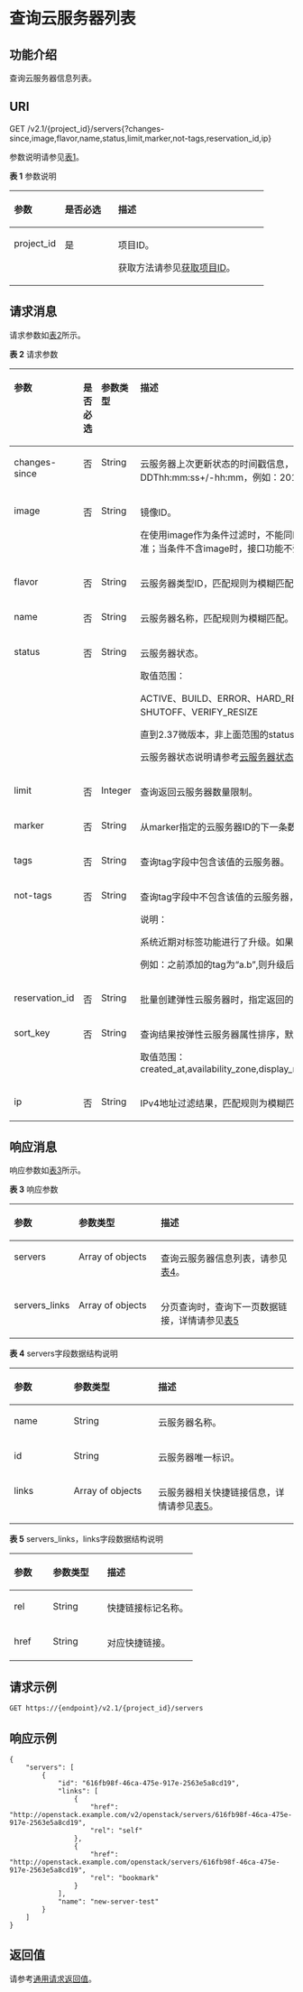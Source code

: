 # 查询云服务器列表<a name="ZH-CN_TOPIC_0020212688"></a>

## 功能介绍<a name="section56354875"></a>

查询云服务器信息列表。

## URI<a name="section37431827"></a>

GET /v2.1/\{project\_id\}/servers\{?changes-since,image,flavor,name,status,limit,marker,not-tags,reservation\_id,ip\}

参数说明请参见[表1](#table5536817)。

**表 1**  参数说明

<a name="table5536817"></a>
<table><thead align="left"><tr id="row36554200"><th class="cellrowborder" valign="top" width="19.99%" id="mcps1.2.4.1.1"><p id="p5187119"><a name="p5187119"></a><a name="p5187119"></a>参数</p>
</th>
<th class="cellrowborder" valign="top" width="20.93%" id="mcps1.2.4.1.2"><p id="p17503500"><a name="p17503500"></a><a name="p17503500"></a>是否必选</p>
</th>
<th class="cellrowborder" valign="top" width="59.08%" id="mcps1.2.4.1.3"><p id="p8497414"><a name="p8497414"></a><a name="p8497414"></a>描述</p>
</th>
</tr>
</thead>
<tbody><tr id="row12177730"><td class="cellrowborder" valign="top" width="19.99%" headers="mcps1.2.4.1.1 "><p id="p46872098"><a name="p46872098"></a><a name="p46872098"></a>project_id</p>
</td>
<td class="cellrowborder" valign="top" width="20.93%" headers="mcps1.2.4.1.2 "><p id="p38543611"><a name="p38543611"></a><a name="p38543611"></a>是</p>
</td>
<td class="cellrowborder" valign="top" width="59.08%" headers="mcps1.2.4.1.3 "><p id="p37593705"><a name="p37593705"></a><a name="p37593705"></a>项目ID。</p>
<p id="p1180512217438"><a name="p1180512217438"></a><a name="p1180512217438"></a>获取方法请参见<a href="获取项目ID.md">获取项目ID</a>。</p>
</td>
</tr>
</tbody>
</table>

## 请求消息<a name="section53661417235"></a>

请求参数如[表2](#table34603472320)所示。

**表 2**  请求参数

<a name="table34603472320"></a>
<table><thead align="left"><tr id="row646014417232"><th class="cellrowborder" valign="top" width="19%" id="mcps1.2.5.1.1"><p id="p9460749239"><a name="p9460749239"></a><a name="p9460749239"></a>参数</p>
</th>
<th class="cellrowborder" valign="top" width="15%" id="mcps1.2.5.1.2"><p id="p164601145235"><a name="p164601145235"></a><a name="p164601145235"></a>是否必选</p>
</th>
<th class="cellrowborder" valign="top" width="15%" id="mcps1.2.5.1.3"><p id="p1746017414236"><a name="p1746017414236"></a><a name="p1746017414236"></a>参数类型</p>
</th>
<th class="cellrowborder" valign="top" width="51%" id="mcps1.2.5.1.4"><p id="p144601748235"><a name="p144601748235"></a><a name="p144601748235"></a>描述</p>
</th>
</tr>
</thead>
<tbody><tr id="row134601442317"><td class="cellrowborder" valign="top" width="19%" headers="mcps1.2.5.1.1 "><p id="p204600417237"><a name="p204600417237"></a><a name="p204600417237"></a>changes-since</p>
</td>
<td class="cellrowborder" valign="top" width="15%" headers="mcps1.2.5.1.2 "><p id="p546017410231"><a name="p546017410231"></a><a name="p546017410231"></a>否</p>
</td>
<td class="cellrowborder" valign="top" width="15%" headers="mcps1.2.5.1.3 "><p id="p20460945230"><a name="p20460945230"></a><a name="p20460945230"></a>String</p>
</td>
<td class="cellrowborder" valign="top" width="51%" headers="mcps1.2.5.1.4 "><p id="p19460041231"><a name="p19460041231"></a><a name="p19460041231"></a><span id="text41054128376"><a name="text41054128376"></a><a name="text41054128376"></a>云服务器</span>上次更新状态的时间戳信息，过滤出该时间戳之后状态更新的<span id="text19801101219371"><a name="text19801101219371"></a><a name="text19801101219371"></a>云服务器</span>。格式符合ISO 8601，CCYY-MM-DDThh:mm:ss+/-hh:mm，例如：2018-01-17T03:03:32Z 。</p>
</td>
</tr>
<tr id="row546084152319"><td class="cellrowborder" valign="top" width="19%" headers="mcps1.2.5.1.1 "><p id="p194607482315"><a name="p194607482315"></a><a name="p194607482315"></a>image</p>
</td>
<td class="cellrowborder" valign="top" width="15%" headers="mcps1.2.5.1.2 "><p id="p164606492311"><a name="p164606492311"></a><a name="p164606492311"></a>否</p>
</td>
<td class="cellrowborder" valign="top" width="15%" headers="mcps1.2.5.1.3 "><p id="p10460114112310"><a name="p10460114112310"></a><a name="p10460114112310"></a>String</p>
</td>
<td class="cellrowborder" valign="top" width="51%" headers="mcps1.2.5.1.4 "><p id="p1146019416233"><a name="p1146019416233"></a><a name="p1146019416233"></a>镜像ID。</p>
<p id="p10460540235"><a name="p10460540235"></a><a name="p10460540235"></a>在使用image作为条件过滤时，不能同时支持其他过滤条件和分页条件。如果同时指定image及其他条件，则以image条件为准；当条件不含image时，接口功能不受限制。</p>
</td>
</tr>
<tr id="row646020412239"><td class="cellrowborder" valign="top" width="19%" headers="mcps1.2.5.1.1 "><p id="p134601742238"><a name="p134601742238"></a><a name="p134601742238"></a>flavor</p>
</td>
<td class="cellrowborder" valign="top" width="15%" headers="mcps1.2.5.1.2 "><p id="p1346017472318"><a name="p1346017472318"></a><a name="p1346017472318"></a>否</p>
</td>
<td class="cellrowborder" valign="top" width="15%" headers="mcps1.2.5.1.3 "><p id="p546074132319"><a name="p546074132319"></a><a name="p546074132319"></a>String</p>
</td>
<td class="cellrowborder" valign="top" width="51%" headers="mcps1.2.5.1.4 "><p id="p74607411238"><a name="p74607411238"></a><a name="p74607411238"></a><span id="text18537151310379"><a name="text18537151310379"></a><a name="text18537151310379"></a>云服务器</span>类型ID，匹配规则为模糊匹配。</p>
</td>
</tr>
<tr id="row74603419237"><td class="cellrowborder" valign="top" width="19%" headers="mcps1.2.5.1.1 "><p id="p146012442312"><a name="p146012442312"></a><a name="p146012442312"></a>name</p>
</td>
<td class="cellrowborder" valign="top" width="15%" headers="mcps1.2.5.1.2 "><p id="p14460184112317"><a name="p14460184112317"></a><a name="p14460184112317"></a>否</p>
</td>
<td class="cellrowborder" valign="top" width="15%" headers="mcps1.2.5.1.3 "><p id="p104600416239"><a name="p104600416239"></a><a name="p104600416239"></a>String</p>
</td>
<td class="cellrowborder" valign="top" width="51%" headers="mcps1.2.5.1.4 "><p id="p84601048232"><a name="p84601048232"></a><a name="p84601048232"></a><span id="text11193201483714"><a name="text11193201483714"></a><a name="text11193201483714"></a>云服务器</span>名称，匹配规则为模糊匹配。</p>
</td>
</tr>
<tr id="row446034182311"><td class="cellrowborder" valign="top" width="19%" headers="mcps1.2.5.1.1 "><p id="p17460144192313"><a name="p17460144192313"></a><a name="p17460144192313"></a>status</p>
</td>
<td class="cellrowborder" valign="top" width="15%" headers="mcps1.2.5.1.2 "><p id="p1746019422316"><a name="p1746019422316"></a><a name="p1746019422316"></a>否</p>
</td>
<td class="cellrowborder" valign="top" width="15%" headers="mcps1.2.5.1.3 "><p id="p4460445232"><a name="p4460445232"></a><a name="p4460445232"></a>String</p>
</td>
<td class="cellrowborder" valign="top" width="51%" headers="mcps1.2.5.1.4 "><p id="p1146084172313"><a name="p1146084172313"></a><a name="p1146084172313"></a><span id="text16857314193716"><a name="text16857314193716"></a><a name="text16857314193716"></a>云服务器</span>状态。</p>
<p id="p1146016413234"><a name="p1146016413234"></a><a name="p1146016413234"></a>取值范围：</p>
<p id="p186329121594"><a name="p186329121594"></a><a name="p186329121594"></a>ACTIVE、BUILD、ERROR、HARD_REBOOT、MIGRATING、REBOOT、REBUILD、RESIZE、REVERT_RESIZE、SHUTOFF、VERIFY_RESIZE</p>
<p id="p168361158173715"><a name="p168361158173715"></a><a name="p168361158173715"></a>直到2.37微版本，非上面范围的status字段将返回空列表，2.38之后的微版本，将返回400错误。</p>
<p id="p278023623513"><a name="p278023623513"></a><a name="p278023623513"></a><span id="text273010150376"><a name="text273010150376"></a><a name="text273010150376"></a>云服务器</span>状态说明请参考<a href="云服务器状态.md">云服务器状态</a>。</p>
</td>
</tr>
<tr id="row1546084152312"><td class="cellrowborder" valign="top" width="19%" headers="mcps1.2.5.1.1 "><p id="p1546074132313"><a name="p1546074132313"></a><a name="p1546074132313"></a>limit</p>
</td>
<td class="cellrowborder" valign="top" width="15%" headers="mcps1.2.5.1.2 "><p id="p7460154132315"><a name="p7460154132315"></a><a name="p7460154132315"></a>否</p>
</td>
<td class="cellrowborder" valign="top" width="15%" headers="mcps1.2.5.1.3 "><p id="p9460741239"><a name="p9460741239"></a><a name="p9460741239"></a>Integer</p>
</td>
<td class="cellrowborder" valign="top" width="51%" headers="mcps1.2.5.1.4 "><p id="p9460147236"><a name="p9460147236"></a><a name="p9460147236"></a>查询返回<span id="text88340181374"><a name="text88340181374"></a><a name="text88340181374"></a>云服务器</span>数量限制。</p>
</td>
</tr>
<tr id="row1746044112318"><td class="cellrowborder" valign="top" width="19%" headers="mcps1.2.5.1.1 "><p id="p34602410233"><a name="p34602410233"></a><a name="p34602410233"></a>marker</p>
</td>
<td class="cellrowborder" valign="top" width="15%" headers="mcps1.2.5.1.2 "><p id="p1946094112310"><a name="p1946094112310"></a><a name="p1946094112310"></a>否</p>
</td>
<td class="cellrowborder" valign="top" width="15%" headers="mcps1.2.5.1.3 "><p id="p14460249231"><a name="p14460249231"></a><a name="p14460249231"></a>String</p>
</td>
<td class="cellrowborder" valign="top" width="51%" headers="mcps1.2.5.1.4 "><p id="p174601046239"><a name="p174601046239"></a><a name="p174601046239"></a>从marker指定的<span id="text1045672019378"><a name="text1045672019378"></a><a name="text1045672019378"></a>云服务器</span>ID的下一条数据开始查询。</p>
</td>
</tr>
<tr id="row185002082103"><td class="cellrowborder" valign="top" width="19%" headers="mcps1.2.5.1.1 "><p id="p04361918181018"><a name="p04361918181018"></a><a name="p04361918181018"></a>tags</p>
</td>
<td class="cellrowborder" valign="top" width="15%" headers="mcps1.2.5.1.2 "><p id="p1643615187104"><a name="p1643615187104"></a><a name="p1643615187104"></a>否</p>
</td>
<td class="cellrowborder" valign="top" width="15%" headers="mcps1.2.5.1.3 "><p id="p1543617183101"><a name="p1543617183101"></a><a name="p1543617183101"></a>String</p>
</td>
<td class="cellrowborder" valign="top" width="51%" headers="mcps1.2.5.1.4 "><p id="p147941324101014"><a name="p147941324101014"></a><a name="p147941324101014"></a>查询tag字段中包含该值的<span id="text612222118372"><a name="text612222118372"></a><a name="text612222118372"></a>云服务器</span>。</p>
</td>
</tr>
<tr id="row1846074192312"><td class="cellrowborder" valign="top" width="19%" headers="mcps1.2.5.1.1 "><p id="p124601549231"><a name="p124601549231"></a><a name="p124601549231"></a>not-tags</p>
</td>
<td class="cellrowborder" valign="top" width="15%" headers="mcps1.2.5.1.2 "><p id="p12460174182314"><a name="p12460174182314"></a><a name="p12460174182314"></a>否</p>
</td>
<td class="cellrowborder" valign="top" width="15%" headers="mcps1.2.5.1.3 "><p id="p1460144172313"><a name="p1460144172313"></a><a name="p1460144172313"></a>String</p>
</td>
<td class="cellrowborder" valign="top" width="51%" headers="mcps1.2.5.1.4 "><p id="p497882461442"><a name="p497882461442"></a><a name="p497882461442"></a>查询tag字段中不包含该值的云服务器，值为标签的Key。</p>
<div class="note" id="note124521913175616"><a name="note124521913175616"></a><a name="note124521913175616"></a><span class="notetitle"> 说明： </span><div class="notebody"><p id="p1745221311560"><a name="p1745221311560"></a><a name="p1745221311560"></a>系统近期对标签功能进行了升级。如果之前添加的Tag为“Key.Value”的形式，则查询的时候需要使用“Key”来查询。</p>
<p id="p213418685710"><a name="p213418685710"></a><a name="p213418685710"></a>例如：之前添加的tag为“a.b”,则升级后，查询时需使用“not-tags=a”。</p>
</div></div>
</td>
</tr>
<tr id="row84604419236"><td class="cellrowborder" valign="top" width="19%" headers="mcps1.2.5.1.1 "><p id="p1346012415236"><a name="p1346012415236"></a><a name="p1346012415236"></a>reservation_id</p>
</td>
<td class="cellrowborder" valign="top" width="15%" headers="mcps1.2.5.1.2 "><p id="p174607412312"><a name="p174607412312"></a><a name="p174607412312"></a>否</p>
</td>
<td class="cellrowborder" valign="top" width="15%" headers="mcps1.2.5.1.3 "><p id="p11460164162317"><a name="p11460164162317"></a><a name="p11460164162317"></a>String</p>
</td>
<td class="cellrowborder" valign="top" width="51%" headers="mcps1.2.5.1.4 "><p id="p546010452316"><a name="p546010452316"></a><a name="p546010452316"></a>批量创建<span id="text679422915565"><a name="text679422915565"></a><a name="text679422915565"></a>弹性云服务器</span>时，指定返回的ID，用于查询本次批量创建的<span id="text20233143135617"><a name="text20233143135617"></a><a name="text20233143135617"></a>弹性云服务器</span>。</p>
</td>
</tr>
<tr id="row117621433502"><td class="cellrowborder" valign="top" width="19%" headers="mcps1.2.5.1.1 "><p id="p1776243125019"><a name="p1776243125019"></a><a name="p1776243125019"></a>sort_key</p>
</td>
<td class="cellrowborder" valign="top" width="15%" headers="mcps1.2.5.1.2 "><p id="p0762163105016"><a name="p0762163105016"></a><a name="p0762163105016"></a>否</p>
</td>
<td class="cellrowborder" valign="top" width="15%" headers="mcps1.2.5.1.3 "><p id="p1376214355014"><a name="p1376214355014"></a><a name="p1376214355014"></a>String</p>
</td>
<td class="cellrowborder" valign="top" width="51%" headers="mcps1.2.5.1.4 "><p id="p6597141911013"><a name="p6597141911013"></a><a name="p6597141911013"></a>查询结果按<span id="text49861731175618"><a name="text49861731175618"></a><a name="text49861731175618"></a>弹性云服务器</span>属性排序，默认排序顺序为created_at逆序。</p>
<p id="p576212355010"><a name="p576212355010"></a><a name="p576212355010"></a>取值范围：created_at,availability_zone,display_name,host,instance_type_id,key_name,project_id,user_id,updated_at,uuid,vm_state</p>
</td>
</tr>
<tr id="row84672413489"><td class="cellrowborder" valign="top" width="19%" headers="mcps1.2.5.1.1 "><p id="p1646514518158"><a name="p1646514518158"></a><a name="p1646514518158"></a>ip</p>
</td>
<td class="cellrowborder" valign="top" width="15%" headers="mcps1.2.5.1.2 "><p id="p1446519457156"><a name="p1446519457156"></a><a name="p1446519457156"></a>否</p>
</td>
<td class="cellrowborder" valign="top" width="15%" headers="mcps1.2.5.1.3 "><p id="p1846584518155"><a name="p1846584518155"></a><a name="p1846584518155"></a>String</p>
</td>
<td class="cellrowborder" valign="top" width="51%" headers="mcps1.2.5.1.4 "><p id="p546524517153"><a name="p546524517153"></a><a name="p546524517153"></a>IPv4地址过滤结果，匹配规则为模糊匹配。</p>
</td>
</tr>
</tbody>
</table>

## 响应消息<a name="section12079142"></a>

响应参数如[表3](#table44736746)所示。

**表 3**  响应参数

<a name="table44736746"></a>
<table><thead align="left"><tr id="row8242429"><th class="cellrowborder" valign="top" width="21.11%" id="mcps1.2.4.1.1"><p id="p63657004"><a name="p63657004"></a><a name="p63657004"></a>参数</p>
</th>
<th class="cellrowborder" valign="top" width="29.39%" id="mcps1.2.4.1.2"><p id="p35147813"><a name="p35147813"></a><a name="p35147813"></a>参数类型</p>
</th>
<th class="cellrowborder" valign="top" width="49.5%" id="mcps1.2.4.1.3"><p id="p28400574"><a name="p28400574"></a><a name="p28400574"></a>描述</p>
</th>
</tr>
</thead>
<tbody><tr id="row18745119"><td class="cellrowborder" valign="top" width="21.11%" headers="mcps1.2.4.1.1 "><p id="p41959665"><a name="p41959665"></a><a name="p41959665"></a>servers</p>
</td>
<td class="cellrowborder" valign="top" width="29.39%" headers="mcps1.2.4.1.2 "><p id="p16804102"><a name="p16804102"></a><a name="p16804102"></a>Array of objects</p>
</td>
<td class="cellrowborder" valign="top" width="49.5%" headers="mcps1.2.4.1.3 "><p id="p36377578"><a name="p36377578"></a><a name="p36377578"></a>查询<span id="text1521732673713"><a name="text1521732673713"></a><a name="text1521732673713"></a>云服务器</span>信息列表，请参见<a href="#table11253402">表4</a>。</p>
</td>
</tr>
<tr id="row20821122316810"><td class="cellrowborder" valign="top" width="21.11%" headers="mcps1.2.4.1.1 "><p id="p104447017432"><a name="p104447017432"></a><a name="p104447017432"></a>servers_links</p>
</td>
<td class="cellrowborder" valign="top" width="29.39%" headers="mcps1.2.4.1.2 "><p id="p1749328217432"><a name="p1749328217432"></a><a name="p1749328217432"></a>Array of objects</p>
</td>
<td class="cellrowborder" valign="top" width="49.5%" headers="mcps1.2.4.1.3 "><p id="p766970517432"><a name="p766970517432"></a><a name="p766970517432"></a>分页查询时，查询下一页数据链接，详情请参见<a href="#table64121649">表5</a></p>
</td>
</tr>
</tbody>
</table>

**表 4**  servers字段数据结构说明

<a name="table11253402"></a>
<table><thead align="left"><tr id="row10267559"><th class="cellrowborder" valign="top" width="21.05%" id="mcps1.2.4.1.1"><p id="p151461728122514"><a name="p151461728122514"></a><a name="p151461728122514"></a>参数</p>
</th>
<th class="cellrowborder" valign="top" width="29.7%" id="mcps1.2.4.1.2"><p id="p3146122815253"><a name="p3146122815253"></a><a name="p3146122815253"></a>参数类型</p>
</th>
<th class="cellrowborder" valign="top" width="49.25%" id="mcps1.2.4.1.3"><p id="p18146728162513"><a name="p18146728162513"></a><a name="p18146728162513"></a>描述</p>
</th>
</tr>
</thead>
<tbody><tr id="row15663"><td class="cellrowborder" valign="top" width="21.05%" headers="mcps1.2.4.1.1 "><p id="p1268752"><a name="p1268752"></a><a name="p1268752"></a>name</p>
</td>
<td class="cellrowborder" valign="top" width="29.7%" headers="mcps1.2.4.1.2 "><p id="p2786131"><a name="p2786131"></a><a name="p2786131"></a>String</p>
</td>
<td class="cellrowborder" valign="top" width="49.25%" headers="mcps1.2.4.1.3 "><p id="p24350086"><a name="p24350086"></a><a name="p24350086"></a><span id="text1023352713711"><a name="text1023352713711"></a><a name="text1023352713711"></a>云服务器</span>名称。</p>
</td>
</tr>
<tr id="row17824184"><td class="cellrowborder" valign="top" width="21.05%" headers="mcps1.2.4.1.1 "><p id="p34472770"><a name="p34472770"></a><a name="p34472770"></a>id</p>
</td>
<td class="cellrowborder" valign="top" width="29.7%" headers="mcps1.2.4.1.2 "><p id="p18974148"><a name="p18974148"></a><a name="p18974148"></a>String</p>
</td>
<td class="cellrowborder" valign="top" width="49.25%" headers="mcps1.2.4.1.3 "><p id="p60510987"><a name="p60510987"></a><a name="p60510987"></a><span id="text11840927193716"><a name="text11840927193716"></a><a name="text11840927193716"></a>云服务器</span>唯一标识。</p>
</td>
</tr>
<tr id="row7727977"><td class="cellrowborder" valign="top" width="21.05%" headers="mcps1.2.4.1.1 "><p id="p21986423"><a name="p21986423"></a><a name="p21986423"></a>links</p>
</td>
<td class="cellrowborder" valign="top" width="29.7%" headers="mcps1.2.4.1.2 "><p id="p35973707"><a name="p35973707"></a><a name="p35973707"></a>Array of objects</p>
</td>
<td class="cellrowborder" valign="top" width="49.25%" headers="mcps1.2.4.1.3 "><p id="p52375797"><a name="p52375797"></a><a name="p52375797"></a><span id="text1448818280371"><a name="text1448818280371"></a><a name="text1448818280371"></a>云服务器</span>相关快捷链接信息，详情请参见<a href="#table64121649">表5</a>。</p>
</td>
</tr>
</tbody>
</table>

**表 5**  servers\_links，links字段数据结构说明

<a name="table64121649"></a>
<table><thead align="left"><tr id="row59320951"><th class="cellrowborder" valign="top" width="21.18%" id="mcps1.2.4.1.1"><p id="p7550144882519"><a name="p7550144882519"></a><a name="p7550144882519"></a>参数</p>
</th>
<th class="cellrowborder" valign="top" width="29.64%" id="mcps1.2.4.1.2"><p id="p8566114814254"><a name="p8566114814254"></a><a name="p8566114814254"></a>参数类型</p>
</th>
<th class="cellrowborder" valign="top" width="49.18%" id="mcps1.2.4.1.3"><p id="p4566124832516"><a name="p4566124832516"></a><a name="p4566124832516"></a>描述</p>
</th>
</tr>
</thead>
<tbody><tr id="row61486274"><td class="cellrowborder" valign="top" width="21.18%" headers="mcps1.2.4.1.1 "><p id="p14332335"><a name="p14332335"></a><a name="p14332335"></a>rel</p>
</td>
<td class="cellrowborder" valign="top" width="29.64%" headers="mcps1.2.4.1.2 "><p id="p14933841"><a name="p14933841"></a><a name="p14933841"></a>String</p>
</td>
<td class="cellrowborder" valign="top" width="49.18%" headers="mcps1.2.4.1.3 "><p id="p1681623"><a name="p1681623"></a><a name="p1681623"></a>快捷链接标记名称。</p>
</td>
</tr>
<tr id="row15134612"><td class="cellrowborder" valign="top" width="21.18%" headers="mcps1.2.4.1.1 "><p id="p17944037"><a name="p17944037"></a><a name="p17944037"></a>href</p>
</td>
<td class="cellrowborder" valign="top" width="29.64%" headers="mcps1.2.4.1.2 "><p id="p21885054"><a name="p21885054"></a><a name="p21885054"></a>String</p>
</td>
<td class="cellrowborder" valign="top" width="49.18%" headers="mcps1.2.4.1.3 "><p id="p27858965"><a name="p27858965"></a><a name="p27858965"></a>对应快捷链接。</p>
</td>
</tr>
</tbody>
</table>

## 请求示例<a name="section18645171418547"></a>

```
GET https://{endpoint}/v2.1/{project_id}/servers
```

## 响应示例<a name="section1047337102619"></a>

```
{
    "servers": [
        {
            "id": "616fb98f-46ca-475e-917e-2563e5a8cd19", 
            "links": [
                {
                    "href": "http://openstack.example.com/v2/openstack/servers/616fb98f-46ca-475e-917e-2563e5a8cd19", 
                    "rel": "self"
                }, 
                {
                    "href": "http://openstack.example.com/openstack/servers/616fb98f-46ca-475e-917e-2563e5a8cd19", 
                    "rel": "bookmark"
                }
            ], 
            "name": "new-server-test"
        }
    ]
}
```

## 返回值<a name="section41603419"></a>

请参考[通用请求返回值](通用请求返回值.md)。

